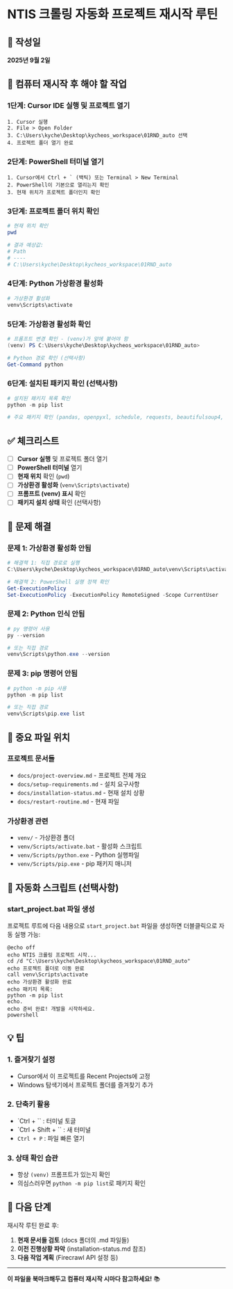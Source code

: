 # NTIS 크롤링 자동화 프로젝트 재시작 루틴

## 📅 작성일
**2025년 9월 2일**

## 🔄 컴퓨터 재시작 후 해야 할 작업

### 1단계: Cursor IDE 실행 및 프로젝트 열기
```
1. Cursor 실행
2. File > Open Folder
3. C:\Users\kyche\Desktop\kycheos_workspace\01RND_auto 선택
4. 프로젝트 폴더 열기 완료
```

### 2단계: PowerShell 터미널 열기
```
1. Cursor에서 Ctrl + ` (백틱) 또는 Terminal > New Terminal
2. PowerShell이 기본으로 열리는지 확인
3. 현재 위치가 프로젝트 폴더인지 확인
```

### 3단계: 프로젝트 폴더 위치 확인
```powershell
# 현재 위치 확인
pwd

# 결과 예상값:
# Path
# ----
# C:\Users\kyche\Desktop\kycheos_workspace\01RND_auto
```

### 4단계: Python 가상환경 활성화
```powershell
# 가상환경 활성화
venv\Scripts\activate
```

### 5단계: 가상환경 활성화 확인
```powershell
# 프롬프트 변경 확인 - (venv)가 앞에 붙어야 함
(venv) PS C:\Users\kyche\Desktop\kycheos_workspace\01RND_auto>

# Python 경로 확인 (선택사항)
Get-Command python
```

### 6단계: 설치된 패키지 확인 (선택사항)
```powershell
# 설치된 패키지 목록 확인
python -m pip list

# 주요 패키지 확인 (pandas, openpyxl, schedule, requests, beautifulsoup4, firecrawl-py, python-dotenv)
```

## ✅ 체크리스트

- [ ] **Cursor 실행** 및 프로젝트 폴더 열기
- [ ] **PowerShell 터미널** 열기
- [ ] **현재 위치** 확인 (`pwd`)
- [ ] **가상환경 활성화** (`venv\Scripts\activate`)
- [ ] **프롬프트 (venv) 표시** 확인
- [ ] **패키지 설치 상태** 확인 (선택사항)

## 🚨 문제 해결

### 문제 1: 가상환경 활성화 안됨
```powershell
# 해결책 1: 직접 경로로 실행
C:\Users\kyche\Desktop\kycheos_workspace\01RND_auto\venv\Scripts\activate

# 해결책 2: PowerShell 실행 정책 확인
Get-ExecutionPolicy
Set-ExecutionPolicy -ExecutionPolicy RemoteSigned -Scope CurrentUser
```

### 문제 2: Python 인식 안됨
```powershell
# py 명령어 사용
py --version

# 또는 직접 경로
venv\Scripts\python.exe --version
```

### 문제 3: pip 명령어 안됨
```powershell
# python -m pip 사용
python -m pip list

# 또는 직접 경로
venv\Scripts\pip.exe list
```

## 📂 중요 파일 위치

### 프로젝트 문서들
- `docs/project-overview.md` - 프로젝트 전체 개요
- `docs/setup-requirements.md` - 설치 요구사항
- `docs/installation-status.md` - 현재 설치 상황
- `docs/restart-routine.md` - 현재 파일

### 가상환경 관련
- `venv/` - 가상환경 폴더
- `venv/Scripts/activate.bat` - 활성화 스크립트
- `venv/Scripts/python.exe` - Python 실행파일
- `venv/Scripts/pip.exe` - pip 패키지 매니저

## 🔧 자동화 스크립트 (선택사항)

### start_project.bat 파일 생성
프로젝트 루트에 다음 내용으로 `start_project.bat` 파일을 생성하면 더블클릭으로 자동 실행 가능:

```batch
@echo off
echo NTIS 크롤링 프로젝트 시작...
cd /d "C:\Users\kyche\Desktop\kycheos_workspace\01RND_auto"
echo 프로젝트 폴더로 이동 완료
call venv\Scripts\activate
echo 가상환경 활성화 완료
echo 패키지 목록:
python -m pip list
echo.
echo 준비 완료! 개발을 시작하세요.
powershell
```

## 💡 팁

### 1. **즐겨찾기 설정**
- Cursor에서 이 프로젝트를 Recent Projects에 고정
- Windows 탐색기에서 프로젝트 폴더를 즐겨찾기 추가

### 2. **단축키 활용**
- `Ctrl + `` : 터미널 토글
- `Ctrl + Shift + `` : 새 터미널
- `Ctrl + P` : 파일 빠른 열기

### 3. **상태 확인 습관**
- 항상 `(venv)` 프롬프트가 있는지 확인
- 의심스러우면 `python -m pip list`로 패키지 확인

## 🚀 다음 단계

재시작 루틴 완료 후:
1. **현재 문서들 검토** (docs 폴더의 .md 파일들)
2. **이전 진행상황 파악** (installation-status.md 참조)
3. **다음 작업 계획** (Firecrawl API 설정 등)

---

**이 파일을 북마크해두고 컴퓨터 재시작 시마다 참고하세요!** 📚

